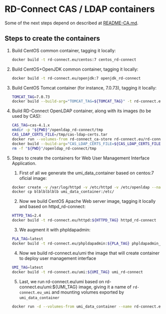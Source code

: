 RD-Connect CAS / LDAP containers
================================

Some of the next steps depend on described at [README-CA.md](README-CA.md).

Steps to create the containers
--------------------------------

1. Build CentOS common container, tagging it locally:

	```bash
	docker build -t rd-connect.eu/centos:7 centos_rd-connect
	```

2. Build CentOS+OpenJDK common container, tagging it locally:

	```bash
	docker build -t rd-connect.eu/openjdk:7 openjdk_rd-connect
	```

3. Build CentOS Tomcat container (for instance, 7.0.73), tagging it locally:

	```bash
	TOMCAT_TAG=7.0.73
	docker build --build-arg="TOMCAT_TAG=${TOMCAT_TAG}" -t rd-connect.eu/tomcat:${TOMCAT_TAG} -t rd-connect.eu/tomcat:7 tomcat_rd-connect
	```

4. Build RD-Connect OpenLDAP container, along with its images (to be used by CAS):

	```bash
	CAS_TAG=cas-4.1.x
	mkdir -p "${PWD}"/openldap_rd-connect/tmp
	CAS_LDAP_CERTS_FILE=/tmp/cas-ldap-certs.tar
	docker run --volumes-from rd-connect_ca-store rd-connect.eu/rd-connect_ca cas-ldap > "${PWD}"/openldap_rd-connect/"${CAS_LDAP_CERTS_FILE}"
	docker build --build-arg="CAS_LDAP_CERTS_FILE=${CAS_LDAP_CERTS_FILE}" --build-arg="CASBRANCH=${CAS_TAG}" -t rd-connect.eu/cas-ldap:${CAS_TAG} openldap_rd-connect
	rm -f "${PWD}"/openldap_rd-connect/tmp
	```

5. Steps to create the containers for Web User Management Interface Application.
	1. First of all we generate the umi_data_container based on centos:7 oficial image:
	
	```bash
	docker create -v /var/log/httpd -v /etc/httpd -v /etc/openldap --name umi_data_container centos:7 /bin/true
	docker cp blblblblblb umi_data_container:/etc/
	```
	
	2. Now we build CentOS Apache Web server image, tagging it locally and based on httpd_rd-connect:

	```bash
	HTTPD_TAG=2.4
	docker build -t rd-connect.eu/httpd:${HTTPD_TAG} httpd_rd-connect
	```
	
	3. We augment it with phpldapadmin:
	
	```bash
	PLA_TAG=latest
	docker build -t rd-connect.eu/phpldapadmin:${PLA_TAG} phpldapadmin_rd-connect
	```
	
	4. Now we build rd-connect.eu/umi the image that will create container to deploy user management interface
	
	```bash
	UMI_TAG=latest
	docker build -t rd-connect.eu/umi:${UMI_TAG} umi_rd-connect
	```
	
	5. Last, we run rd-connect.eu/umi based on rd-connect.eu/umi:${UMI_TAG} image, giving it a name of `rd-connect.eu_umi` and mounting volumes exported by `umi_data_container`
	
	```bash
	docker run -d --volumes-from umi_data_container --name rd-connect.eu_umi rd-connect.eu/umi:${UMI_TAG}
	```
